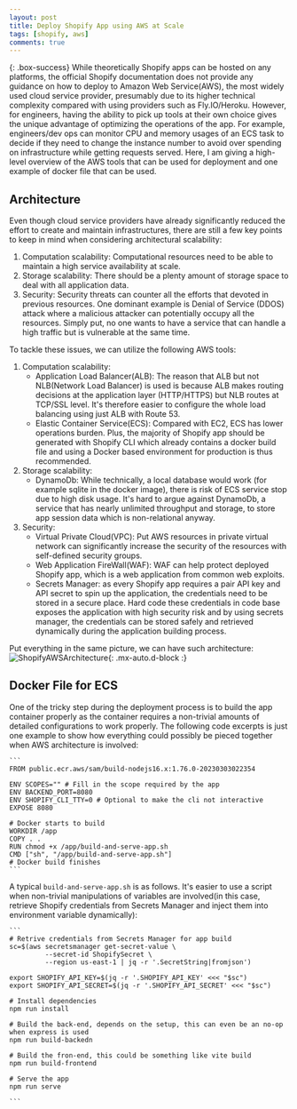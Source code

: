 ```yaml
---
layout: post
title: Deploy Shopify App using AWS at Scale
tags: [shopify, aws]
comments: true
---
```


{: .box-success}
While theoretically Shopify apps can be hosted on any platforms, the official Shopify documentation does not provide any guidance on how to deploy to Amazon Web Service(AWS), the most widely used cloud service provider, presumably due to its higher technical complexity compared with using providers such as Fly.IO/Heroku. However, for engineers, having the ability to pick up tools at their own choice gives the unique advantage of optimizing the operations of the app. For example, engineers/dev ops can monitor CPU and memory usages of an ECS task to decide if they need to change the instance number to avoid over spending on infrastructure while getting requests served. Here, I am giving a high-level overview of the AWS tools that can be used for deployment and one example of docker file that can be used.

## Architecture
Even though cloud service providers have already significantly reduced the effort to create and maintain infrastructures, there are still a few key points to keep in mind when considering architectural scalability:
1. Computation scalability: Computational resources need to be able to maintain a high service availability at scale.
2. Storage scalability: There should be a plenty amount of storage space to deal with all application data.
3. Security: Security threats can counter all the efforts that devoted in previous resources. One dominant example is Denial of Service (DDOS) attack where a malicious attacker can potentially occupy all the resources. Simply put, no one wants to have a service that can handle a high traffic but is vulnerable at the same time. 

To tackle these issues, we can utilize the following AWS tools:
1. Computation scalability:
   - Application Load Balancer(ALB): The reason that ALB but not NLB(Network Load Balancer) is used is because ALB makes routing decisions at the application layer (HTTP/HTTPS) but NLB routes at TCP/SSL level. It's therefore easier to configure the whole load balancing using just ALB with Route 53. 
   - Elastic Container Service(ECS): Compared with EC2, ECS has lower operations burden. Plus, the majority of Shopify app should be generated with Shopify CLI which already contains a docker build file and using a Docker based environment for production is thus recommended. 
2. Storage scalability:
   - DynamoDb: While technically, a local database would work (for example sqlite in the docker image), there is risk of ECS service stop due to high disk usage. It's hard to argue against DynamoDb, a service that has nearly unlimited throughput and storage, to store app session data which is non-relational anyway.
3. Security:
   - Virtual Private Cloud(VPC): Put AWS resources in private virtual network can significantly increase the security of the resources with self-defined security groups. 
   - Web Application FireWall(WAF): WAF can help protect deployed Shopify app, which is a web application from common web exploits.
   - Secrets Manager: as every Shopify app requires a pair API key and API secret to spin up the application, the credentials need to be stored in a secure place. Hard code these credentials in code base exposes the application with high security risk and by using secrets manager, the credentials can be stored safely and retrieved dynamically during the application building process.

Put everything in the same picture, we can have such architecture:
![ShopifyAWSArchitecture](https://xianqugithub.github.io/assets/img/shopify-aws-architecture.jpeg){: .mx-auto.d-block :}


## Docker File for ECS
One of the tricky step during the deployment process is to build the app container properly as the container requires a non-trivial amounts of detailed configurations to work properly. The following code excerpts is just one example to show how everything could possibly be pieced together when AWS architecture is involved:

    ```
    FROM public.ecr.aws/sam/build-nodejs16.x:1.76.0-20230303022354

    ENV SCOPES="" # Fill in the scope required by the app
    ENV BACKEND_PORT=8080
    ENV SHOPIFY_CLI_TTY=0 # Optional to make the cli not interactive
    EXPOSE 8080

    # Docker starts to build 
    WORKDIR /app
    COPY . .
    RUN chmod +x /app/build-and-serve-app.sh
    CMD ["sh", "/app/build-and-serve-app.sh"]
    # Docker build finishes
    ```

A typical `build-and-serve-app.sh` is as follows. It's easier to use a script when non-trivial manipulations of variables are involved(in this case, retrieve Shopify credentials from Secrets Manager and inject them into environment variable dynamically):

    ```
    # Retrive credentials from Secrets Manager for app build 
    sc=$(aws secretsmanager get-secret-value \
             --secret-id ShopifySecret \
             --region us-east-1 | jq -r '.SecretString|fromjson')
        
    export SHOPIFY_API_KEY=$(jq -r '.SHOPIFY_API_KEY' <<< "$sc")
    export SHOPIFY_API_SECRET=$(jq -r '.SHOPIFY_API_SECRET' <<< "$sc")
    
    # Install dependencies
    npm run install
    
    # Build the back-end, depends on the setup, this can even be an no-op when express is used
    npm run build-backedn

    # Build the fron-end, this could be something like vite build
    npm run build-frontend
    
    # Serve the app
    npm run serve
    
    ```
